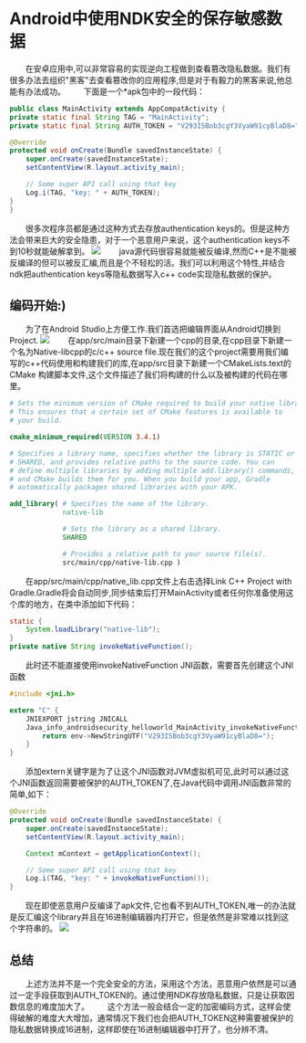 # Android中使用NDK安全的保存敏感数据 #
　　在安卓应用中,可以非常容易的实现逆向工程做到查看篡改隐私数据。我们有很多办法去组织"黑客"去查看篡改你的应用程序,但是对于有毅力的黑客来说,他总能有办法成功。
　　下面是一个*apk包中的一段代码：
```java
public class MainActivity extends AppCompatActivity {
private static final String TAG = "MainActivity";
private static final String AUTH_TOKEN = "V293ISBob3cgY3VyaW91cyBlaD8=";

@Override
protected void onCreate(Bundle savedInstanceState) {
    super.onCreate(savedInstanceState);
    setContentView(R.layout.activity_main);

    // Some super API call using that key
    Log.i(TAG, "key: " + AUTH_TOKEN);
}
}
```
　　很多次程序员都是通过这种方式去存放authentication keys的。但是这种方法会带来巨大的安全隐患，对于一个恶意用户来说，这个authentication keys不到10秒就能破解拿到。
![](http://i.imgur.com/xbSs43I.gif)
　　java源代码很容易就能被反编译,然而C++是不能被反编译的但可以被反汇编,而且是个不轻松的活。我们可以利用这个特性,并结合ndk把authentication keys等隐私数据写入c++ code实现隐私数据的保护。

**编码开始:)**
----------
　　为了在Android Studio上方便工作.我们首选把编辑界面从Android切换到Project.
![](http://i.imgur.com/qeENyJF.png)
　　在app/src/main目录下新建一个cpp的目录,在cpp目录下新建一个名为Native-libcpp的c/c++ source file.现在我们的这个project需要用我们编写的c++代码使用和构建我们的库,在app/src目录下新建一个CMakeLists.text的CMake 构建脚本文件,这个文件描述了我们将构建的什么以及被构建的代码在哪里。

```CMake
# Sets the minimum version of CMake required to build your native library.
# This ensures that a certain set of CMake features is available to
# your build.

cmake_minimum_required(VERSION 3.4.1)

# Specifies a library name, specifies whether the library is STATIC or
# SHARED, and provides relative paths to the source code. You can
# define multiple libraries by adding multiple add.library() commands,
# and CMake builds them for you. When you build your app, Gradle
# automatically packages shared libraries with your APK.

add_library( # Specifies the name of the library.
             native-lib

             # Sets the library as a shared library.
             SHARED

             # Provides a relative path to your source file(s).
             src/main/cpp/native-lib.cpp )
```
　　在app/src/main/cpp/native_lib.cpp文件上右击选择Link C++ Project with Gradle.Gradle将会自动同步,同步结束后打开MainActivity或者任何你准备使用这个库的地方，在类中添加如下代码：
```java
static {
    System.loadLibrary("native-lib");
}
private native String invokeNativeFunction();
```
　　此时还不能直接使用invokeNativeFunction JNI函数，需要首先创建这个JNI函数

```c
#include <jni.h>

extern "C" {
    JNIEXPORT jstring JNICALL
    Java_info_androidsecurity_helloworld_MainActivity_invokeNativeFunction(JNIEnv *env, jobject instance) {
        return env->NewStringUTF("V293ISBob3cgY3VyaW91cyBlaD8=");
    }
}
```
　　添加extern关键字是为了让这个JNI函数对JVM虚拟机可见,此时可以通过这个JNI函数返回需要被保护的AUTH_TOKEN了,在Java代码中调用JNI函数非常的简单,如下：
```java
@Override
protected void onCreate(Bundle savedInstanceState) {
    super.onCreate(savedInstanceState);
    setContentView(R.layout.activity_main);

    Context mContext = getApplicationContext();

    // Some super API call using that key
    Log.i(TAG, "key: " + invokeNativeFunction());
}
```
　　现在即使恶意用户反编译了apk文件,它也看不到AUTH_TOKEN,唯一的办法就是反汇编这个library并且在16进制编辑器内打开它，但是依然是非常难以找到这个字符串的。
![](http://i.imgur.com/goaq2Gc.png)

## 总结 ##
　　上述方法并不是一个完全安全的方法，采用这个方法，恶意用户依然是可以通过一定手段获取到AUTH_TOKEN的。通过使用NDK存放隐私数据，只是让获取因数信息的难度加大了。
　　这个方法一般会结合一定的加密编码方式，这样会使得破解的难度大大增加，通常情况下我们也会把AUTH_TOKEN这种需要被保护的隐私数据转换成16进制，这样即使在16进制编辑器中打开了，也分辨不清。